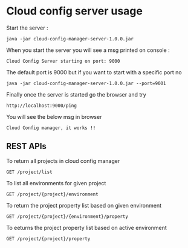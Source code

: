 Cloud config server usage
====================

Start the server :

    java -jar cloud-config-manager-server-1.0.0.jar
    
When you start the server you will see a msg printed on console :   

    Cloud Config Server starting on port: 9000
    
The default port is 9000 but if you want to start with a specific port no  

    java -jar cloud-config-manager-server-1.0.0.jar --port=9001

Finally once the server is started go the browser and try 

    http://localhost:9000/ping
    
You will see the below msg in browser 

    Cloud Config manager, it works !!
    
    

## REST APIs   

To return all projects in cloud config manager

    GET /project/list

To list all environments for given project 

    GET /project/{project}/environment
    
To return the project property list based on given environment 

    GET /project/{project}/{environment}/property

To eeturns the project property list based on active environment 

    GET /project/{project}/property

